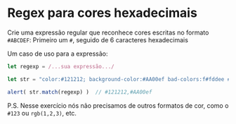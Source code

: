 # Regex para cores hexadecimais

Crie uma expressão regular que reconhece cores escritas no formato `#ABCDEF`: Primeiro um `#`, seguido de 6 caracteres hexadecimais

Um caso de uso para a expressão:

```js
let regexp = /...sua expressão.../

let str = "color:#121212; background-color:#AA00ef bad-colors:f#fddee #fd2 #12345678";

alert( str.match(regexp) )  // #121212,#AA00ef
```

P.S. Nesse exercício nós não precisamos de outros formatos de cor, como o `#123` ou `rgb(1,2,3)`, etc.
